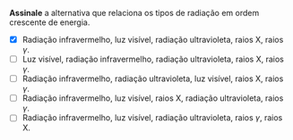 **Assinale** a alternativa que relaciona os tipos de radiação em ordem crescente de energia.

- [x] Radiação infravermelho, luz visível, radiação ultravioleta, raios X, raios $\gamma$.
- [ ] Luz visível, radiação infravermelho, radiação ultravioleta, raios X, raios $\gamma$.
- [ ] Radiação infravermelho, radiação ultravioleta, luz visível, raios X, raios $\gamma$.
- [ ] Radiação infravermelho, luz visível, raios X, radiação ultravioleta, raios $\gamma$.
- [ ] Radiação infravermelho, luz visível, radiação ultravioleta, raios $\gamma$, raios X.
